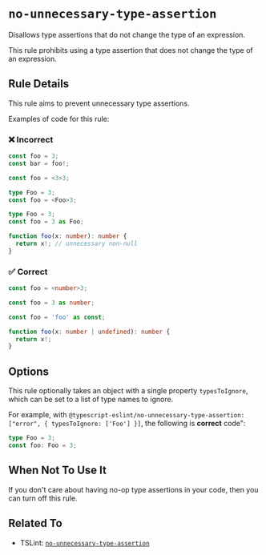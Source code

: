 # `no-unnecessary-type-assertion`

Disallows type assertions that do not change the type of an expression.

This rule prohibits using a type assertion that does not change the type of an expression.

## Rule Details

This rule aims to prevent unnecessary type assertions.

Examples of code for this rule:

<!--tabs-->

### ❌ Incorrect

```ts
const foo = 3;
const bar = foo!;
```

```ts
const foo = <3>3;
```

```ts
type Foo = 3;
const foo = <Foo>3;
```

```ts
type Foo = 3;
const foo = 3 as Foo;
```

```ts
function foo(x: number): number {
  return x!; // unnecessary non-null
}
```

### ✅ Correct

```ts
const foo = <number>3;
```

```ts
const foo = 3 as number;
```

```ts
const foo = 'foo' as const;
```

```ts
function foo(x: number | undefined): number {
  return x!;
}
```

## Options

This rule optionally takes an object with a single property `typesToIgnore`, which can be set to a list of type names to ignore.

For example, with `@typescript-eslint/no-unnecessary-type-assertion: ["error", { typesToIgnore: ['Foo'] }]`, the following is **correct** code":

```ts
type Foo = 3;
const foo: Foo = 3;
```

## When Not To Use It

If you don't care about having no-op type assertions in your code, then you can turn off this rule.

## Related To

- TSLint: [`no-unnecessary-type-assertion`](https://palantir.github.io/tslint/rules/no-unnecessary-type-assertion/)
